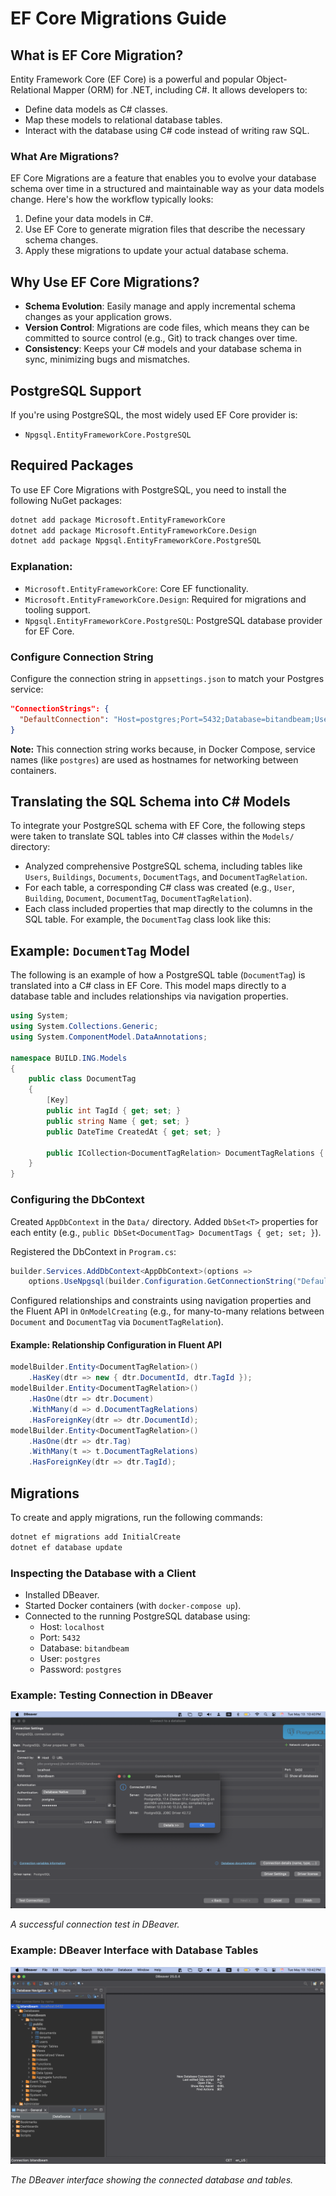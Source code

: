 
# EF Core Migrations Guide

## What is EF Core Migration?

Entity Framework Core (EF Core) is a powerful and popular Object-Relational Mapper (ORM) for .NET, including C#. It allows developers to:

- Define data models as C# classes.
- Map these models to relational database tables.
- Interact with the database using C# code instead of writing raw SQL.

### What Are Migrations?

EF Core Migrations are a feature that enables you to evolve your database schema over time in a structured and maintainable way as your data models change. Here's how the workflow typically looks:

1. Define your data models in C#.
2. Use EF Core to generate migration files that describe the necessary schema changes.
3. Apply these migrations to update your actual database schema.

## Why Use EF Core Migrations?

- **Schema Evolution**: Easily manage and apply incremental schema changes as your application grows.
- **Version Control**: Migrations are code files, which means they can be committed to source control (e.g., Git) to track changes over time.
- **Consistency**: Keeps your C# models and your database schema in sync, minimizing bugs and mismatches.

## PostgreSQL Support

If you're using PostgreSQL, the most widely used EF Core provider is:

- `Npgsql.EntityFrameworkCore.PostgreSQL`

## Required Packages

To use EF Core Migrations with PostgreSQL, you need to install the following NuGet packages:

```bash
dotnet add package Microsoft.EntityFrameworkCore
dotnet add package Microsoft.EntityFrameworkCore.Design
dotnet add package Npgsql.EntityFrameworkCore.PostgreSQL
```

### Explanation:

- `Microsoft.EntityFrameworkCore`: Core EF functionality.
- `Microsoft.EntityFrameworkCore.Design`: Required for migrations and tooling support.
- `Npgsql.EntityFrameworkCore.PostgreSQL`: PostgreSQL database provider for EF Core.
### Configure Connection String

Configure the connection string in `appsettings.json` to match your Postgres service:

```json
"ConnectionStrings": {
  "DefaultConnection": "Host=postgres;Port=5432;Database=bitandbeam;Username=postgres;Password=postgres"
}
```

**Note:** This connection string works because, in Docker Compose, service names (like `postgres`) are used as hostnames for networking between containers.

## Translating the SQL Schema into C# Models

To integrate your PostgreSQL schema with EF Core, the following steps were taken to translate SQL tables into C# classes within the `Models/` directory:

- Analyzed comprehensive PostgreSQL schema, including tables like `Users`, `Buildings`, `Documents`, `DocumentTags`, and `DocumentTagRelation`.
- For each table, a corresponding C# class was created (e.g., `User`, `Building`, `Document`, `DocumentTag`, `DocumentTagRelation`).
- Each class included properties that map directly to the columns in the SQL table. For example, the `DocumentTag` class look like this:

## Example: `DocumentTag` Model

The following is an example of how a PostgreSQL table (`DocumentTag`) is translated into a C# class in EF Core. This model maps directly to a database table and includes relationships via navigation properties.

```csharp
using System;
using System.Collections.Generic;
using System.ComponentModel.DataAnnotations;

namespace BUILD.ING.Models
{
    public class DocumentTag
    {
        [Key]
        public int TagId { get; set; }
        public string Name { get; set; }
        public DateTime CreatedAt { get; set; }

        public ICollection<DocumentTagRelation> DocumentTagRelations { get; set; }
    }
}
```
### Configuring the DbContext

Created `AppDbContext` in the `Data/` directory.
Added `DbSet<T>` properties for each entity (e.g., `public DbSet<DocumentTag> DocumentTags { get; set; }`).

Registered the DbContext in `Program.cs`:

```csharp
builder.Services.AddDbContext<AppDbContext>(options =>
    options.UseNpgsql(builder.Configuration.GetConnectionString("DefaultConnection")));
```

Configured relationships and constraints using navigation properties and the Fluent API in `OnModelCreating` (e.g., for many-to-many relations between `Document` and `DocumentTag` via `DocumentTagRelation`).

#### Example: Relationship Configuration in Fluent API

```csharp
modelBuilder.Entity<DocumentTagRelation>()
    .HasKey(dtr => new { dtr.DocumentId, dtr.TagId });
modelBuilder.Entity<DocumentTagRelation>()
    .HasOne(dtr => dtr.Document)
    .WithMany(d => d.DocumentTagRelations)
    .HasForeignKey(dtr => dtr.DocumentId);
modelBuilder.Entity<DocumentTagRelation>()
    .HasOne(dtr => dtr.Tag)
    .WithMany(t => t.DocumentTagRelations)
    .HasForeignKey(dtr => dtr.TagId);
```

## Migrations

To create and apply migrations, run the following commands:

```bash
dotnet ef migrations add InitialCreate
dotnet ef database update
```

### Inspecting the Database with a Client

* Installed DBeaver.
* Started Docker containers (with `docker-compose up`).
* Connected to the running PostgreSQL database using:
	+ Host: `localhost`
	+ Port: `5432`
	+ Database: `bitandbeam`
	+ User: `postgres`
	+ Password: `postgres`

### Example: Testing Connection in DBeaver

![Test Connection dialog in DBeaver](images/testconnection.png)

_A successful connection test in DBeaver._

### Example: DBeaver Interface with Database Tables

![DBeaver main interface showing tables](images/dbeaver.png)

_The DBeaver interface showing the connected database and tables._

